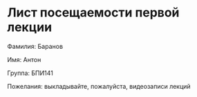 # Лист посещаемости первой лекции

Фамилия: Баранов

Имя: Антон

Группа: БПИ141

Пожелания: выкладывайте, пожалуйста, видеозаписи лекций
